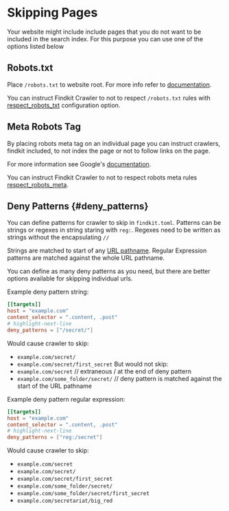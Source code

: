 # Skipping Pages

Your website might include include pages that you do not want to be
included in the search index. For this purpose you can use one of the
options listed below

## Robots.txt

Place `/robots.txt` to website root.
For more info refer to [documentation](https://developer.mozilla.org/en-US/docs/Glossary/Robots.txt).

You can instruct Findkit Crawler to not to respect `/robots.txt` rules with [respect_robots_txt](/crawler/toml/index#respect_robots_txt) configuration option.

## Meta Robots Tag

By placing robots meta tag on an individual page you can instruct crawlers, findkit included,
to not index the page or not to follow links on the page.

For more information see Google's [documentation](https://developers.google.com/search/docs/crawling-indexing/robots-meta-tag).

You can instruct Findkit Crawler to not to respect robots meta rules [respect_robots_meta](/crawler/toml/index#respect_robots_meta).

## Deny Patterns {#deny_patterns}

You can define patterns for crawler to skip in `findkit.toml`.
Patterns can be strings or regexes in string staring with `reg:`. Regexes need to be written as strings without the encapsulating `//`

Strings are matched to start of any [URL pathname](https://developer.mozilla.org/en-US/docs/Web/API/URL/pathname).
Regular Expression patterns are matched against the whole URL pathname.

You can define as many deny patterns as you need, but there are better options available for skipping individual urls.

Example deny pattern string:

```toml
[[targets]]
host = "example.com"
content_selector = ".content, .post"
# highlight-next-line
deny_patterns = ["/secret/"]
```

Would cause crawler to skip:

- `example.com/secret/`
- `example.com/secret/first_secret`
  But would not skip:
- `example.com/secret` // extraneous / at the end of deny pattern
- `example.com/some_folder/secret/` // deny pattern is matched against the start of the URL pathname

Example deny pattern regular expression:

```toml
[[targets]]
host = "example.com"
content_selector = ".content, .post"
# highlight-next-line
deny_patterns = ["reg:/secret"]
```

Would cause crawler to skip:

- `example.com/secret`
- `example.com/secret/`
- `example.com/secret/first_secret`
- `example.com/some_folder/secret/`
- `example.com/some_folder/secret/first_secret`
- `example.com/secretariat/big_red`
